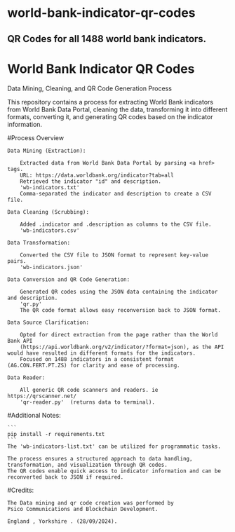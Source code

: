 # world-bank-indicator-qr-codes
QR Codes for all 1488 world bank indicators.
-----------------------------------------------------------------------------------------------------------------------------

# World Bank Indicator QR Codes

Data Mining, Cleaning, and QR Code Generation Process

This repository contains a process for extracting World Bank indicators from World Bank Data Portal, 
cleaning the data, transforming it into different formats, converting it, and generating QR codes based on the indicator information.

#Process Overview

    Data Mining (Extraction):
	
        Extracted data from World Bank Data Portal by parsing <a href> tags.
		URL: https://data.worldbank.org/indicator?tab=all
        Retrieved the indicator "id" and description.
		'wb-indicators.txt'
        Comma-separated the indicator and description to create a CSV file.
        
    Data Cleaning (Scrubbing):
	
        Added .indicator and .description as columns to the CSV file.
		'wb-indicators.csv'

    Data Transformation:
	
        Converted the CSV file to JSON format to represent key-value pairs.
		'wb-indicators.json'

    Data Conversion and QR Code Generation:
	
        Generated QR codes using the JSON data containing the indicator and description.
		'qr.py'
        The QR code format allows easy reconversion back to JSON format.

    Data Source Clarification:
	
        Opted for direct extraction from the page rather than the World Bank API 
		(https://api.worldbank.org/v2/indicator/?format=json), as the API would have resulted in different formats for the indicators.
        Focused on 1488 indicators in a consistent format (AG.CON.FERT.PT.ZS) for clarity and ease of processing.
		
	Data Reader:

        All generic QR code scanners and readers. ie https://qrscanner.net/
        'qr-reader.py'	(returns data to terminal).	

#Additional Notes:

    ```
    pip install -r requirements.txt
	```
	The 'wb-indicators-list.txt' can be utilized for programmatic tasks.

    The process ensures a structured approach to data handling, transformation, and visualization through QR codes.
    The QR codes enable quick access to indicator information and can be reconverted back to JSON if required.
	
#Credits:
     
	The Data mining and qr code creation was performed by 
    Psico Communications and Blockchain Development.

    England , Yorkshire . (28/09/2024).	

